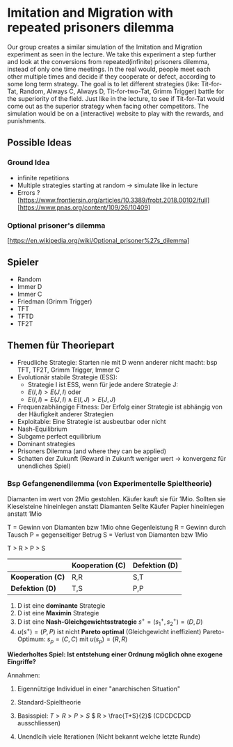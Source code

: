# Imitation and Migration with repeated prisoners dilemma

Our group creates a similar simulation of the Imitation and Migration experiment as seen in the lecture.
We take this experiment a step further and look at the conversions from repeated(infinite) prisoners dilemma, instead of only one time meetings. In the real would, people meet each other multiple times and decide if they cooperate or defect, according to some long term strategy.
The goal is to let different strategies (like: Tit-for-Tat, Random, Always C, Always D, Tit-for-two-Tat, Grimm Trigger) battle for the superiority of the field. Just like in the lecture, to see if Tit-for-Tat would come out as the superior strategy when facing other competitors.
The simulation would be on a (interactive) website to play with the rewards, and punishments.

## Possible Ideas

### Ground Idea

- infinite repetitions
- Multiple strategies starting at random -> simulate like in lecture
- Errors ?
  [https://www.frontiersin.org/articles/10.3389/frobt.2018.00102/full]
  [https://www.pnas.org/content/109/26/10409]

### Optional prisoner's dilemma

[https://en.wikipedia.org/wiki/Optional_prisoner%27s_dilemma]

## Spieler

- Random
- Immer D
- Immer C
- Friedman (Grimm Trigger)
- TFT
- TFTD
- TF2T

## Themen für Theoriepart

- Freudliche Strategie: Starten nie mit D wenn anderer nicht macht: bsp TFT, TF2T, Grimm Trigger, Immer C
- Evolutionär stabile Strategie (ESS):
  - Strategie I ist ESS, wenn für jede andere Strategie J:
  - $E(I,I) > E(J,I)$ oder
  - $E(I,I) = E(J,I) \land E(I,J) > E(J,J)$
- Frequenzabhängige Fitness: Der Erfolg einer Strategie ist abhängig von der Häufigkeit anderer Strategien
- Exploitable: Eine Strategie ist ausbeutbar oder nicht
- Nash-Equilibrium
- Subgame perfect equilibrium
- Dominant strategies
- Prisoners Dilemma (and where they can be applied)
- Schatten der Zukunft (Reward in Zukunft weniger wert -> konvergenz für unendliches Spiel)

### Bsp Gefangenendilemma (von Experimentelle Spieltheorie)

Diamanten im wert von 2Mio gestohlen.
Käufer kauft sie für 1Mio.
Sollten sie Kieselsteine hineinlegen anstatt Diamanten
Sellte Käufer Papier hineinlegen anstatt 1Mio

T = Gewinn von Diamanten bzw 1Mio ohne Gegenleistung
R = Gewinn durch Tausch
P = gegenseitiger Betrug
S = Verlust von Diamanten bzw 1Mio

T > R > P > S

|                     | Kooperation (C) | Defektion (D) |
| ------------------- | --------------- | ------------- |
| **Kooperation (C)** | R,R             | S,T           |
| **Defektion (D)**   | T,S             | P,P           |

1. D ist eine **dominante** Strategie
2. D ist eine **Maximin** Strategie
3. D ist eine **Nash-Gleichgewichtsstrategie**
   $s^+ = (s_1^+,s_2^+) = (D, D)$
4. $u(s^+) = (P,P)$ ist nicht **Pareto optimal** (Gleichgewicht ineffizient) Pareto-Optimum: $s_p = (C, C)$ mit $u(s_p) = (R,R)$

**Wiederholtes Spiel: Ist entstehung einer Ordnung möglich ohne exogene Eingriffe?**

Annahmen:

1. Eigennützige Individuel in einer "anarchischen Situation"
2. Standard-Spieltheorie

3. Basisspiel:
   $T > R > P > S$
   $ R > \frac{T+S}{2}$ (CDCDCDCD ausschliessen)

4. Unendlcih viele Iterationen (Nicht bekannt welche letzte Runde)
